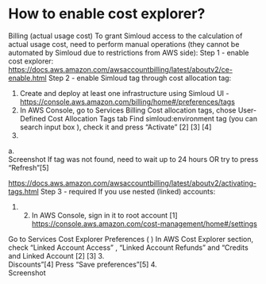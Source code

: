 # How to enable cost explorer?

Billing (actual usage cost)
To grant Simloud access to the calculation of actual usage cost, need to perform manual operations (they cannot be automated by Simloud due to restrictions from AWS side):
Step 1 - enable cost explorer:
https://docs.aws.amazon.com/awsaccountbilling/latest/aboutv2/ce-enable.html
Step 2 - enable Simloud tag through cost allocation tag:

1.  Create and deploy at least one infrastructure using Simloud UI - https://console.aws.amazon.com/billing/home#/preferences/tags
2.  In AWS Console, go to Services Billing Cost allocation tags, chose User-Defined Cost Allocation Tags tab
    Find simloud:environment tag (you can search input box ), check it and press “Activate” [2] [3] [4]
3.

a.  
Screenshot
If tag was not found, need to wait up to 24 hours OR try to press “Refresh”[5]

https://docs.aws.amazon.com/awsaccountbilling/latest/aboutv2/activating-tags.html
Step 3 - required If you use nested (linked) accounts:

1.  2.  In AWS Console, sign in it to root account
        [1] https://console.aws.amazon.com/cost-management/home#/settings

Go to Services Cost Explorer Preferences ( ) In AWS Cost Explorer section, check “Linked Account Access” , “Linked Account Refunds” and “Credits and Linked Account [2] [3] 3.  
Discounts”[4]
Press “Save preferences”[5] 4.  
Screenshot
